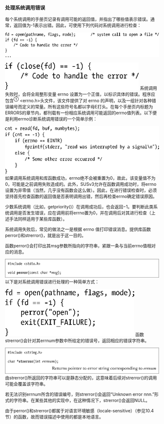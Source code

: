 ### 处理系统调用错误

每个系统调用的手册页记录有调用可能的返回值，并指出了哪些值表示错误。通常，返回值为-1表示出错。因此，可使用下列代码对系统调用进行检查：



![10.png](../images/10.png)


![11.png](../images/11.png)
系统调用失败时，会将全局整形变量 errno 设置为一个正值，以标识具体的错误。程序应包含<sup class="my_markdown">①</sup> <errno.h>头文件，该文件提供了对 errno 的声明，以及一组针对各种错误编号而定义的常量。所有这些符号名都以字母E打头。在每个手册页内标题为ERRORS的章节内，都刊载有一份相应系统调用可能返回的errno值列表。以下便是利用errno诊断系统调用错误的一个简单示例：



![12.png](../images/12.png)
如果调用系统调用和库函数成功，errno绝不会被重置为0，故此，该变量值不为0，可能是之前调用失败造成的。此外，SUSv3允许在函数调用成功时，将errno设置为非零值（当然，几乎没有函数会这么做）。因此，在进行错误检查时，必须坚持首先检查函数的返回值是否表明调用出错，然后再检查errno确定错误原因。

少数系统调用（比如，getpriority()）在调用成功后，也会返回−1。要判断此类系统调用是否发生错误，应在调用前将errno置为0，并在调用后对其进行检查（上述手法同样适用于某些库函数）。

系统调用失败后，常见的做法之一是根据 errno 值打印错误消息。提供库函数 perror()和strerror()，就是出于这一目的。

函数perror()会打印出其msg参数所指向的字符串，紧跟一条与当前errno值相对应的消息。



![13.png](../images/13.png)
以下是对系统调用错误进行处理的一种简单方式：



![14.png](../images/14.png)
函数strerror()会针对其errnum参数中所给定的错误号，返回相应的错误字符串。



![15.png](../images/15.png)
由strerror()所返回的字符串可以是静态分配的，这意味着后续对strerror()的调用可能会覆盖该字符串。

若无法识别errnum所含的错误编号，则strerror()会返回“Unknown error nnn.”形式的字符串。在某些其他的实现中，在这种情况下，strerror()会返回NULL。

由于perror()和strerror()都属于对语言环境敏感（locale-sensitive）（参见10.4节）的函数，故而错误描述中使用的都是本地语言。

